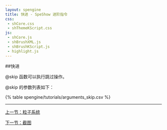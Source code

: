 ```yaml
---
layout: spengine
title: 快进 - SpeShow 进阶指令
css:
 - shCore.css
 - shThemeKScript.css
js:
 - shCore.js
 - shBrushXML.js
 - shBrushKScript.js
 - highlight.js
---
```


##快进    

@skip 函数可以执行跳过操作。

@skip 的参数列表如下：

{% table spengine/tutorials/arguments_skip.csv %}

**********************************************************************

[上一节：粒子系统](tutorial_advanced_particlesystem.html)

[下一节：截图](tutorial_advanced_capture.html)
